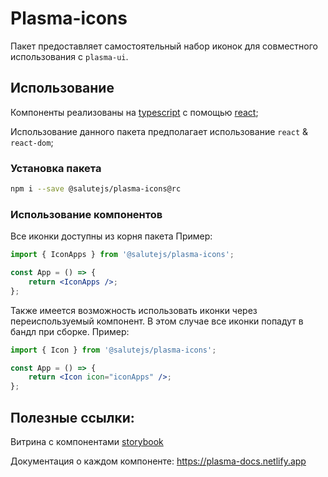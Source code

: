 # Plasma-icons

Пакет предоставляет самостоятельный набор иконок для совместного использования с `plasma-ui`.

## Использование

Компоненты реализованы на [typescript](https://www.typescriptlang.org/) с помощью [react](https://reactjs.org/);

Использование данного пакета предполагает использование `react` & `react-dom`;

### Установка пакета

```sh
npm i --save @salutejs/plasma-icons@rc
```

### Использование компонентов

Все иконки доступны из корня пакета
Пример:

```jsx
import { IconApps } from '@salutejs/plasma-icons';

const App = () => {
    return <IconApps />;
};
```

Также имеется возможность использовать иконки через переиспользуемый компонент. В этом случае все иконки попадут в бандл при сборке.
Пример:

```jsx
import { Icon } from '@salutejs/plasma-icons';

const App = () => {
    return <Icon icon="iconApps" />;
};
```

## Полезные ссылки:

Витрина с компонентами [storybook](https://master--5f96ec813d800900227e3b93.chromatic.com)

Документация о каждом компоненте: https://plasma-docs.netlify.app
